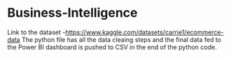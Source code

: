 # Business-Intelligence

Link to the dataset -https://www.kaggle.com/datasets/carrie1/ecommerce-data
The python file has all the data cleaing steps and the final data fed to the Power BI dashboard is pushed to CSV in the end of the python code.
